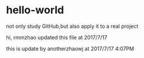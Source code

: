 # hello-world
not only study GitHub,but also apply it to a real project


hi, rmmzhao updated this file at 2017/7/17

this is update by anotherzhaowj at 2017/7/17 4:07PM

